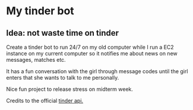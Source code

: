 # My tinder bot
## Idea: not waste time on tinder
Create a tinder bot to run 24/7 on my old computer while I run a EC2 instance on my current computer so it notifies me about news on new messages, matches etc. 

It has a fun conversation with the girl through message codes until the girl enters that she wants to talk to me personally.


Nice fun project to release stress on midterm week.

Credits to the official [tinder api.](https://github.com/fbessez/Tinder)






